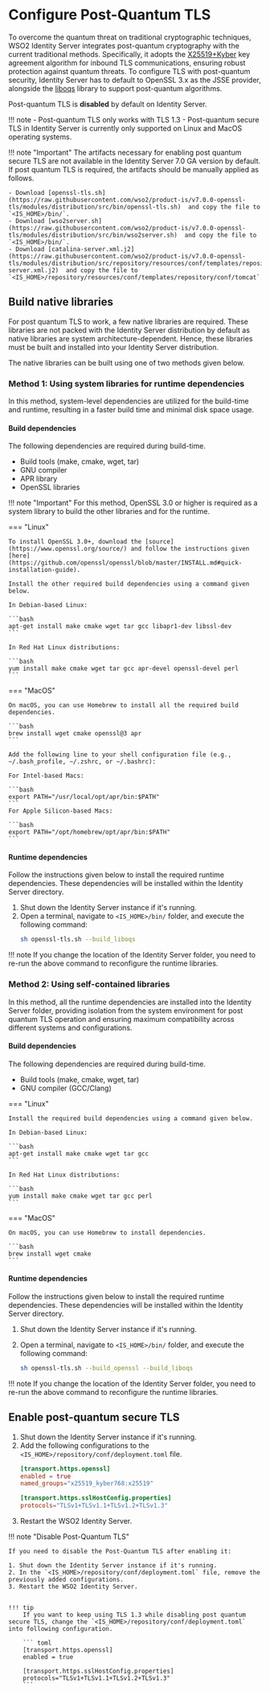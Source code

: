 # Configure Post-Quantum TLS

To overcome the quantum threat on traditional cryptographic techniques, WSO2 Identity Server integrates  post-quantum cryptography with the current traditional methods. Specifically, it adopts the [X25519+Kyber](https://datatracker.ietf.org/doc/draft-tls-westerbaan-xyber768d00/) key agreement algorithm for inbound TLS communications, ensuring robust protection against quantum threats. To configure TLS with post-quantum security, Identity Server has to default to OpenSSL 3.x as the JSSE provider, alongside the [liboqs](https://openquantumsafe.org/liboqs/) library to support post-quantum algorithms.

Post-quantum TLS is **disabled** by default on Identity Server.

!!! note
    - Post-quantum TLS only works with TLS 1.3
    - Post-quantum secure TLS in Identity Server is currently only supported on Linux and MacOS operating systems.

!!! note "Important"
    The artifacts necessary for enabling post quantum secure TLS are not available in the Identity Server 7.0 GA version by default. If post quantum TLS is required, the artifacts should be manually applied as follows.

    - Download [openssl-tls.sh](https://raw.githubusercontent.com/wso2/product-is/v7.0.0-openssl-tls/modules/distribution/src/bin/openssl-tls.sh)  and copy the file to `<IS_HOME>/bin/`.
    - Download [wso2server.sh](https://raw.githubusercontent.com/wso2/product-is/v7.0.0-openssl-tls/modules/distribution/src/bin/wso2server.sh)  and copy the file to `<IS_HOME>/bin/`.
    - Download [catalina-server.xml.j2](https://raw.githubusercontent.com/wso2/product-is/v7.0.0-openssl-tls/modules/distribution/src/repository/resources/conf/templates/repository/conf/tomcat/catalina-server.xml.j2)  and copy the file to `<IS_HOME>/repository/resources/conf/templates/repository/conf/tomcat`.

## Build native libraries

For post quantum TLS to work, a few native libraries are required. These libraries are not packed with the Identity Server distribution by default as native libraries are system architecture-dependent. Hence, these libraries must be built and installed into your Identity Server distribution.

The native libraries can be built using one of two methods given below.

### Method 1: Using system libraries for runtime dependencies

In this method, system-level dependencies are utilized for the build-time and runtime, resulting in a faster build time and minimal disk space usage.

#### Build dependencies

The following dependencies are required during build-time.

- Build tools (make, cmake, wget, tar)
- GNU compiler
- APR library
- OpenSSL libraries

!!! note "Important"
    For this method, OpenSSL 3.0 or higher is required as a system library to build the other libraries and for the runtime. 

=== "Linux"

    To install OpenSSL 3.0+, download the [source](https://www.openssl.org/source/) and follow the instructions given [here](https://github.com/openssl/openssl/blob/master/INSTALL.md#quick-installation-guide).

    Install the other required build dependencies using a command given below. 

    In Debian-based Linux:

    ```bash
    apt-get install make cmake wget tar gcc libapr1-dev libssl-dev
    ```

    In Red Hat Linux distributions:

    ```bash
    yum install make cmake wget tar gcc apr-devel openssl-devel perl
    ```

=== "MacOS"

    On macOS, you can use Homebrew to install all the required build dependencies.

    ```bash
    brew install wget cmake openssl@3 apr
    ```

    Add the following line to your shell configuration file (e.g., ~/.bash_profile, ~/.zshrc, or ~/.bashrc):

    For Intel-based Macs:

    ```bash
    export PATH="/usr/local/opt/apr/bin:$PATH"
    ```
    For Apple Silicon-based Macs:

    ```bash
    export PATH="/opt/homebrew/opt/apr/bin:$PATH"
    ```

#### Runtime dependencies

Follow the instructions given below to install the required runtime dependencies. These dependencies will be installed within the Identity Server directory.

1. Shut down the Identity Server instance if it's running.
2. Open a terminal, navigate to `<IS_HOME>/bin/` folder, and execute the following command:
    ```bash
    sh openssl-tls.sh --build_liboqs
    ```

!!! note
    If you change the location of the Identity Server folder, you need to re-run the above command to reconfigure the runtime libraries.

### Method 2: Using self-contained libraries

In this method, all the runtime dependencies are installed into the Identity Server folder, providing isolation from the system environment for post quantum TLS operation and ensuring maximum compatibility across different systems and configurations.

#### Build dependencies

The following dependencies are required during build-time.
- Build tools (make, cmake, wget, tar)
- GNU compiler (GCC/Clang)

=== "Linux"

    Install the required build dependencies using a command given below.

    In Debian-based Linux:

    ```bash
    apt-get install make cmake wget tar gcc
    ```

    In Red Hat Linux distributions:

    ```bash
    yum install make cmake wget tar gcc perl
    ```

=== "MacOS"

    On macOS, you can use Homebrew to install dependencies.

    ```bash
    brew install wget cmake
    ```

#### Runtime dependencies

Follow the instructions given below to install the required runtime dependencies. These dependencies will be installed within the Identity Server directory.

1. Shut down the Identity Server instance if it's running.
2. Open a terminal, navigate to `<IS_HOME>/bin/` folder, and execute the following command:

    ```bash
    sh openssl-tls.sh --build_openssl --build_liboqs
    ```

!!! note
    If you change the location of the Identity Server folder, you need to re-run the above command to reconfigure the runtime libraries.

## Enable post-quantum secure TLS

1. Shut down the Identity Server instance if it's running.
2. Add the following configurations to the `<IS_HOME>/repository/conf/deployment.toml` file.
    ``` toml
    [transport.https.openssl]
    enabled = true
    named_groups="x25519_kyber768:x25519"

    [transport.https.sslHostConfig.properties]
    protocols="TLSv1+TLSv1.1+TLSv1.2+TLSv1.3"
    ```
3. Restart the WSO2 Identity Server.


!!! note "Disable Post-Quantum TLS"

    If you need to disable the Post-Quantum TLS after enabling it:

    1. Shut down the Identity Server instance if it's running.
    2. In the `<IS_HOME>/repository/conf/deployment.toml` file, remove the previously added configurations.
    3. Restart the WSO2 Identity Server.


    !!! tip
        If you want to keep using TLS 1.3 while disabling post quantum secure TLS, change the `<IS_HOME>/repository/conf/deployment.toml` into following configuration.
        
        ``` toml
        [transport.https.openssl]
        enabled = true

        [transport.https.sslHostConfig.properties]
        protocols="TLSv1+TLSv1.1+TLSv1.2+TLSv1.3"
        ```
